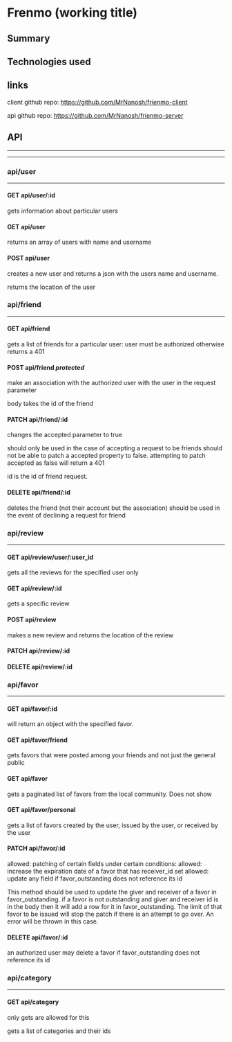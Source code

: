 # Frenmo (working title)

## Summary

## Technologies used

## links

client github repo: https://github.com/MrNanosh/frienmo-client

api github repo: https://github.com/MrNanosh/frienmo-server

## API

---

---

### api/user

---

#### GET api/user/:id

gets information about particular users

#### GET api/user

returns an array of users with name and username

#### POST api/user

creates a new user and returns a json with the users name and username.

returns the location of the user

### api/friend

---

#### GET api/friend

gets a list of friends for a particular user:
user must be authorized otherwise returns a 401

#### POST api/friend <i>protected</i>

make an association with the authorized user with the user in the request
parameter

body takes the id of the friend

#### PATCH api/friend/:id

changes the accepted parameter to true

should only be used in the case of accepting a request to be friends
should not be able to patch a accepted property to false.
attempting to patch accepted as false will return a 401

id is the id of friend request.

#### DELETE api/friend/:id

deletes the friend (not their account but the association)
should be used in the event of declining a request for friend

### api/review

---

#### GET api/review/user/:user_id

gets all the reviews for the specified user only

#### GET api/review/:id

gets a specific review

#### POST api/review

makes a new review and returns the location of the review

#### PATCH api/review/:id

#### DELETE api/review/:id

### api/favor

---

#### GET api/favor/:id

will return an object with the specified favor.

#### GET api/favor/friend

gets favors that were posted among your friends and not just the general public

#### GET api/favor

gets a paginated list of favors from the local community.
Does not show

#### GET api/favor/personal

gets a list of favors created by the user, issued by the user, or received by the user

#### PATCH api/favor/:id

allowed: patching of certain fields under certain conditions:
allowed: increase the expiration date of a favor that has receiver_id set
allowed: update any field if favor_outstanding does not reference its id

This method should be used to update the giver and receiver of a favor in
favor_outstanding. if a favor is not outstanding and giver and receiver id is in the body then it will
add a row for it in favor_outstanding. The limit of that favor to be issued
will stop the patch if there is an attempt to go over. An error will be thrown in this case.

#### DELETE api/favor/:id

an authorized user may delete a favor if favor_outstanding does not reference its id

### api/category

---

#### GET api/category

only gets are allowed for this

gets a list of categories and their ids
